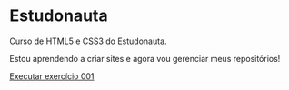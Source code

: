 # Estudonauta
Curso de HTML5 e CSS3 do Estudonauta.

Estou aprendendo a criar sites e agora vou gerenciar meus repositórios!

<a href="https://wagnerpx.github.io/Estudonauta/Exercicios/ex001/index.html">Executar exercício 001</a>